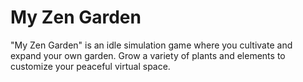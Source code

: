 # My Zen Garden

"My Zen Garden" is an idle simulation game where you cultivate and expand your own garden. Grow a variety of plants and elements to customize your peaceful virtual space.
